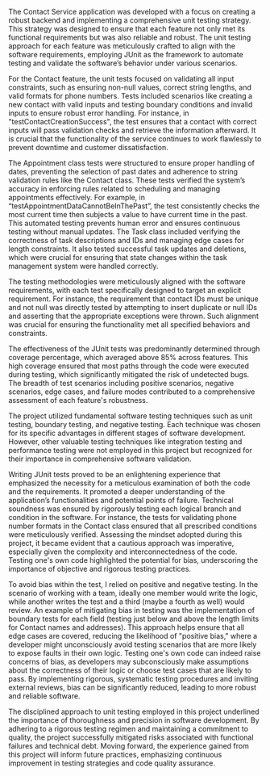 The Contact Service application was developed with a focus on creating a robust backend and implementing a comprehensive unit testing strategy. This strategy was designed to ensure that each feature not only met its functional requirements but was also reliable and robust. The unit testing approach for each feature was meticulously crafted to align with the software requirements, employing JUnit as the framework to automate testing and validate the software’s behavior under various scenarios.

For the Contact feature, the unit tests focused on validating all input constraints, such as ensuring non-null values, correct string lengths, and valid formats for phone numbers. Tests included scenarios like creating a new contact with valid inputs and testing boundary conditions and invalid inputs to ensure robust error handling. For instance, in "testContactCreationSuccess", the test ensures that a contact with correct inputs will pass validation checks and retrieve the information afterward. It is crucial that the functionality of the service continues to work flawlessly to prevent downtime and customer dissatisfaction.

The Appointment class tests were structured to ensure proper handling of dates, preventing the selection of past dates and adherence to string validation rules like the Contact class. These tests verified the system’s accuracy in enforcing rules related to scheduling and managing appointments effectively. For example, in “testAppointmentDataCannotBeInThePast”, the test consistently checks the most current time then subjects a value to have current time in the past. This automated testing prevents human error and ensures continuous testing without manual updates.
The Task class included verifying the correctness of task descriptions and IDs and managing edge cases for length constraints. It also tested successful task updates and deletions, which were crucial for ensuring that state changes within the task management system were handled correctly.

The testing methodologies were meticulously aligned with the software requirements, with each test specifically designed to target an explicit requirement. For instance, the requirement that contact IDs must be unique and not null was directly tested by attempting to insert duplicate or null IDs and asserting that the appropriate exceptions were thrown. Such alignment was crucial for ensuring the functionality met all specified behaviors and constraints.

The effectiveness of the JUnit tests was predominantly determined through coverage percentage, which averaged above 85% across features. This high coverage ensured that most paths through the code were executed during testing, which significantly mitigated the risk of undetected bugs. The breadth of test scenarios including positive scenarios, negative scenarios, edge cases, and failure modes contributed to a comprehensive assessment of each feature's robustness.

The project utilized fundamental software testing techniques such as unit testing, boundary testing, and negative testing. Each technique was chosen for its specific advantages in different stages of software development. However, other valuable testing techniques like integration testing and performance testing were not employed in this project but recognized for their importance in comprehensive software validation.

Writing JUnit tests proved to be an enlightening experience that emphasized the necessity for a meticulous examination of both the code and the requirements. It promoted a deeper understanding of the application’s functionalities and potential points of failure. Technical soundness was ensured by rigorously testing each logical branch and condition in the software. For instance, the tests for validating phone number formats in the Contact class ensured that all prescribed conditions were meticulously verified. Assessing the mindset adopted during this project, it became evident that a cautious approach was imperative, especially given the complexity and interconnectedness of the code. Testing one's own code highlighted the potential for bias, underscoring the importance of objective and rigorous testing practices.

To avoid bias within the test, I relied on positive and negative testing. In the scenario of working with a team, ideally one member would write the logic, while another writes the test and a third (maybe a fourth as well) would review. An example of mitigating bias in testing was the implementation of boundary tests for each field (testing just below and above the length limits for Contact names and addresses). This approach helps ensure that all edge cases are covered, reducing the likelihood of "positive bias," where a developer might unconsciously avoid testing scenarios that are more likely to expose faults in their own logic. Testing one's own code can indeed raise concerns of bias, as developers may subconsciously make assumptions about the correctness of their logic or choose test cases that are likely to pass. By implementing rigorous, systematic testing procedures and inviting external reviews, bias can be significantly reduced, leading to more robust and reliable software.

The disciplined approach to unit testing employed in this project underlined the importance of thoroughness and precision in software development. By adhering to a rigorous testing regimen and maintaining a commitment to quality, the project successfully mitigated risks associated with functional failures and technical debt. Moving forward, the experience gained from this project will inform future practices, emphasizing continuous improvement in testing strategies and code quality assurance.


